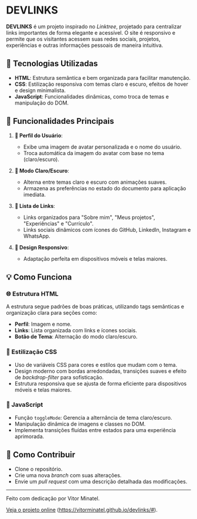 # DEVLINKS

**DEVLINKS** é um projeto inspirado no _Linktree_, projetado para centralizar links importantes de forma elegante e acessível. O site é responsivo e permite que os visitantes acessem suas redes sociais, projetos, experiências e outras informações pessoais de maneira intuitiva.

## 🔧 Tecnologias Utilizadas

- **HTML**: Estrutura semântica e bem organizada para facilitar manutenção.
- **CSS**: Estilização responsiva com temas claro e escuro, efeitos de hover e design minimalista.
- **JavaScript**: Funcionalidades dinâmicas, como troca de temas e manipulação do DOM.

## 🚀 Funcionalidades Principais

1. **👤 Perfil do Usuário**:

   - Exibe uma imagem de avatar personalizada e o nome do usuário.
   - Troca automática da imagem do avatar com base no tema (claro/escuro).

2. **🎨 Modo Claro/Escuro**:

   - Alterna entre temas claro e escuro com animações suaves.
   - Armazena as preferências no estado do documento para aplicação imediata.

3. **🔗 Lista de Links**:

   - Links organizados para "Sobre mim", "Meus projetos", "Experiências" e "Currículo".
   - Links sociais dinâmicos com ícones do GitHub, LinkedIn, Instagram e WhatsApp.

4. **📏 Design Responsivo**:
   - Adaptação perfeita em dispositivos móveis e telas maiores.

## 💡 Como Funciona

### 🌐 Estrutura HTML

A estrutura segue padrões de boas práticas, utilizando tags semânticas e organização clara para seções como:

- **Perfil**: Imagem e nome.
- **Links**: Lista organizada com links e ícones sociais.
- **Botão de Tema**: Alternação do modo claro/escuro.

### 💎 Estilização CSS

- Uso de variáveis CSS para cores e estilos que mudam com o tema.
- Design moderno com bordas arredondadas, transições suaves e efeito de _backdrop-filter_ para sofisticação.
- Estrutura responsiva que se ajusta de forma eficiente para dispositivos móveis e telas maiores.

### 🔄 JavaScript

- Função `toggleMode`: Gerencia a alternância de tema claro/escuro.
- Manipulação dinâmica de imagens e classes no DOM.
- Implementa transições fluídas entre estados para uma experiência aprimorada.

## 🔧 Como Contribuir

- Clone o repositório.
- Crie uma nova _branch_ com suas alterações.
- Envie um _pull request_ com uma descrição detalhada das modificações.

---

Feito com dedicação por Vitor Minatel.

[Veja o projeto online](#) (https://vitorminatel.github.io/devlinks/#).
